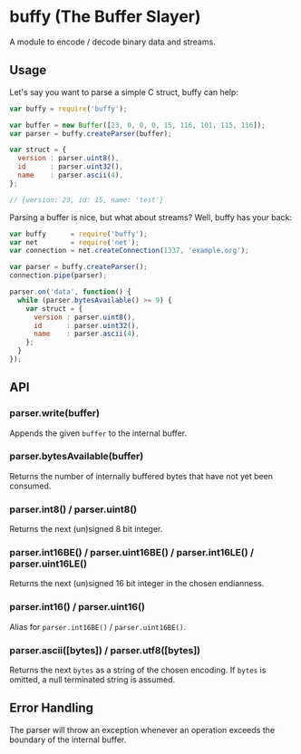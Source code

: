 # buffy (The Buffer Slayer)

A module to encode / decode binary data and streams.

## Usage

Let's say you want to parse a simple C struct, buffy can help:

```js
var buffy = require('buffy');

var buffer = new Buffer([23, 0, 0, 0, 15, 116, 101, 115, 116]);
var parser = buffy.createParser(buffer);

var struct = {
  version : parser.uint8(),
  id      : parser.uint32(),
  name    : parser.ascii(4),
};

// {version: 23, id: 15, name: 'test'}
```

Parsing a buffer is nice, but what about streams? Well, buffy has your back:

```js
var buffy      = require('buffy');
var net        = require('net');
var connection = net.createConnection(1337, 'example.org');

var parser = buffy.createParser();
connection.pipe(parser);

parser.on('data', function() {
  while (parser.bytesAvailable() >= 9) {
    var struct = {
      version : parser.uint8(),
      id      : parser.uint32(),
      name    : parser.ascii(4),
    };
  }
});
```

## API

### parser.write(buffer)

Appends the given `buffer` to the internal buffer.

### parser.bytesAvailable(buffer)

Returns the number of internally buffered bytes that have not yet been consumed.

### parser.int8() / parser.uint8()

Returns the next (un)signed 8 bit integer.

### parser.int16BE() / parser.uint16BE() / parser.int16LE() / parser.uint16LE()

Returns the next (un)signed 16 bit integer in the chosen endianness.

### parser.int16() / parser.uint16()

Alias for `parser.int16BE()` / `parser.uint16BE()`.

### parser.ascii([bytes]) / parser.utf8([bytes])

Returns the next `bytes` as a string of the chosen encoding. If `bytes` is
omitted, a null terminated string is assumed.


## Error Handling

The parser will throw an exception whenever an operation exceeds the boundary
of the internal buffer.
